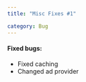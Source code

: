 ```yaml
---
title: "Misc Fixes #1"

category: Bug
---
```


#### Fixed bugs:

* Fixed caching
* Changed ad provider


